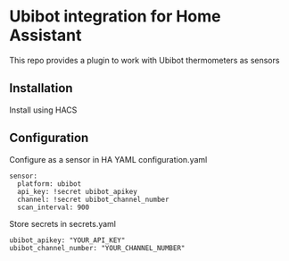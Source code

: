 # Ubibot integration for Home Assistant

This repo provides a plugin to work with Ubibot thermometers as sensors

## Installation

Install using HACS

## Configuration

Configure as a sensor in HA YAML configuration.yaml

```
sensor:
  platform: ubibot
  api_key: !secret ubibot_apikey
  channel: !secret ubibot_channel_number
  scan_interval: 900
```

Store secrets in secrets.yaml

```
ubibot_apikey: "YOUR_API_KEY"
ubibot_channel_number: "YOUR_CHANNEL_NUMBER"
```
